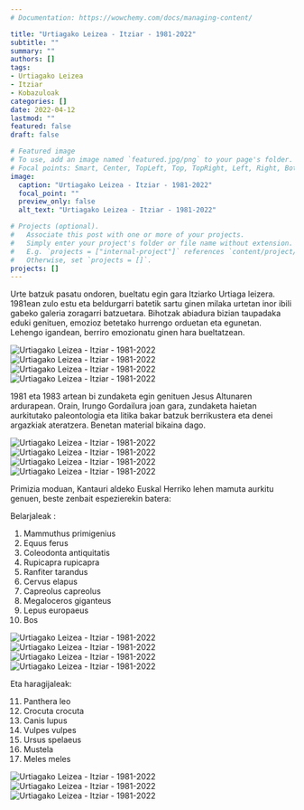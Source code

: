 ```yaml
---
# Documentation: https://wowchemy.com/docs/managing-content/

title: "Urtiagako Leizea - Itziar - 1981-2022"
subtitle: ""
summary: ""
authors: []
tags: 
- Urtiagako Leizea
- Itziar
- Kobazuloak
categories: []
date: 2022-04-12
lastmod: ""
featured: false
draft: false

# Featured image
# To use, add an image named `featured.jpg/png` to your page's folder.
# Focal points: Smart, Center, TopLeft, Top, TopRight, Left, Right, BottomLeft, Bottom, BottomRight.
image:
  caption: "Urtiagako Leizea - Itziar - 1981-2022"
  focal_point: ""
  preview_only: false
  alt_text: "Urtiagako Leizea - Itziar - 1981-2022"

# Projects (optional).
#   Associate this post with one or more of your projects.
#   Simply enter your project's folder or file name without extension.
#   E.g. `projects = ["internal-project"]` references `content/project/deep-learning/index.md`.
#   Otherwise, set `projects = []`.
projects: []
---
```


Urte batzuk pasatu ondoren, bueltatu egin gara Itziarko Urtiaga leizera. 1981ean zulo estu eta beldurgarri batetik sartu ginen milaka urtetan inor ibili gabeko galeria zoragarri batzuetara. Bihotzak abiadura bizian taupadaka eduki genituen, emozioz betetako hurrengo orduetan eta egunetan. Lehengo igandean, berriro emozionatu ginen hara bueltatzean.

![Urtiagako Leizea - Itziar - 1981-2022](media/1.jpg)
![Urtiagako Leizea - Itziar - 1981-2022](media/2.jpg)
![Urtiagako Leizea - Itziar - 1981-2022](media/3.jpg)
![Urtiagako Leizea - Itziar - 1981-2022](media/4.jpg)

1981 eta 1983 artean bi zundaketa egin genituen Jesus Altunaren ardurapean. Orain, Irungo Gordailura joan gara, zundaketa haietan aurkitutako paleontologia eta litika bakar batzuk berrikustera eta denei argazkiak ateratzera. Benetan material bikaina dago.

![Urtiagako Leizea - Itziar - 1981-2022](media/5.jpg)
![Urtiagako Leizea - Itziar - 1981-2022](media/6.jpg)
![Urtiagako Leizea - Itziar - 1981-2022](media/7.jpg)
![Urtiagako Leizea - Itziar - 1981-2022](media/8.jpg)

Primizia moduan, Kantauri aldeko Euskal Herriko lehen mamuta aurkitu genuen, beste zenbait espezierekin batera:

Belarjaleak :

1. Mammuthus primigenius
2. Equus ferus
3. Coleodonta antiquitatis
4. Rupicapra rupicapra
5. Ranfiter tarandus
6. Cervus elapus
7. Capreolus capreolus
8. Megaloceros giganteus
9. Lepus europaeus
10. Bos

![Urtiagako Leizea - Itziar - 1981-2022](media/9.jpg)
![Urtiagako Leizea - Itziar - 1981-2022](media/10.jpg)
![Urtiagako Leizea - Itziar - 1981-2022](media/11.jpg)
![Urtiagako Leizea - Itziar - 1981-2022](media/12.jpg)

Eta haragijaleak:

11. Panthera leo
12. Crocuta crocuta
13. Canis lupus
14. Vulpes vulpes
15. Ursus spelaeus
16. Mustela
17. Meles meles

![Urtiagako Leizea - Itziar - 1981-2022](media/13.jpg)
![Urtiagako Leizea - Itziar - 1981-2022](media/14.jpg)
![Urtiagako Leizea - Itziar - 1981-2022](media/15.jpg)
